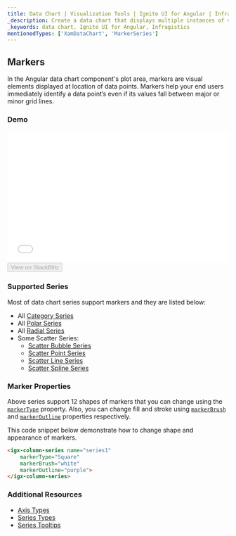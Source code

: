 ```yaml
---
title: Data Chart | Visualization Tools | Ignite UI for Angular | Infragistics | Markers
_description: Create a data chart that displays multiple instances of visual elements in the same plot area in order to create composite chart views.
_keywords: data chart, Ignite UI for Angular, Infragistics
mentionedTypes: ['XamDataChart', 'MarkerSeries']
---
```


## Markers

In the Angular data chart component's plot area, markers are visual elements displayed at location of data points. Markers help your end users immediately identify a data point’s even if its values fall between major or minor grid lines.

### Demo

<div class="sample-container loading" style="height: 300px">
    <iframe id="data-chart-series-markers-iframe" src='{environment:dvDemosBaseUrl}/charts/data-chart-series-markers' width="100%" height="100%" seamless frameBorder="0" onload="onXPlatSampleIframeContentLoaded(this);"></iframe>
</div>
<div>
    <button data-localize="stackblitz" disabled class="stackblitz-btn" data-iframe-id="data-chart-series-markers-iframe" data-demos-base-url="{environment:dvDemosBaseUrl}">View on StackBlitz
    </button>


</div>

<div class="divider--half"></div>

### Supported Series

Most of data chart series support markers and they are listed below:

-   All [Category Series](data-chart-type-category-series.md)
-   All [Polar Series](data-chart-type-polar-series.md)
-   All [Radial Series](data-chart-type-radial-series.md)
-   Some Scatter Series:
    -   [Scatter Bubble Series](data-chart-type-scatter-bubble-series.md)
    -   [Scatter Point Series](data-chart-type-scatter-point-series.md)
    -   [Scatter Line Series](data-chart-type-scatter-point-series.md)
    -   [Scatter Spline Series](data-chart-type-scatter-point-series.md)

### Marker Properties

Above series support 12 shapes of markers that you can change using the [`markerType`]({environment:dvApiBaseUrl}/products/ignite-ui-angular/api/docs/typescript/latest/classes/igxmarkerseriescomponent.html#markertype) property.  Also, you can change fill and stroke using [`markerBrush`]({environment:dvApiBaseUrl}/products/ignite-ui-angular/api/docs/typescript/latest/classes/igxmarkerseriescomponent.html#markerbrush) and [`markerOutline`]({environment:dvApiBaseUrl}/products/ignite-ui-angular/api/docs/typescript/latest/classes/igxmarkerseriescomponent.html#markeroutline) properties respectively.

This code snippet below demonstrate how to change shape and appearance of markers.

```html
<igx-column-series name="series1"
    markerType="Square"
    markerBrush="white"
    markerOutline="purple">
</igx-column-series>
```

<!-- TODO add this section when we add MarkerTemplate

### Marker Templates

You can provide custom shape using the `MarkerTemplate` property.

This code snippet below demonstrate how to create custom  marker with values of data points.


```html
 <igx-data-chart
    [dataSource]="dataSource"
    width="700px"
    height="500px">

    TODO

 </igx-data-chart>
```

```tsx
<IgrColumnSeries name="series1"
    markerTemplate="customMarker" />
``` -->

### Additional Resources

-   [Axis Types](data-chart-axis-types.md)
-   [Series Types](data-chart-series-types.md)
-   [Series Tooltips](data-chart-series-tooltips.md)
